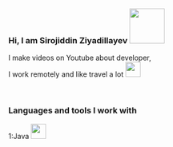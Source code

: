 ### Hi, I am Sirojiddin Ziyadillayev <img src="https://media3.giphy.com/media/Rr6J53cRIwdBS/giphy.gif?cid=ecf05e47apnrjjqt83n0sns071l0e5vho9dd0gx88am3o9yc&rid=giphy.gif&ct=g" width="70px">

I make videos on Youtube about developer,<br/>
I work remotely and like travel a lot
<a href="https://www.youtube.com/@sirojiddingroup">
<img src="https://upload.wikimedia.org/wikipedia/commons/e/ef/Youtube_logo.png" width="30px">
</a>

<br/>

### Languages and tools  I work with
1:Java
<code><img src="https://logos-world.net/wp-content/uploads/2022/07/Java-Logo.png" width="30px"></code>

